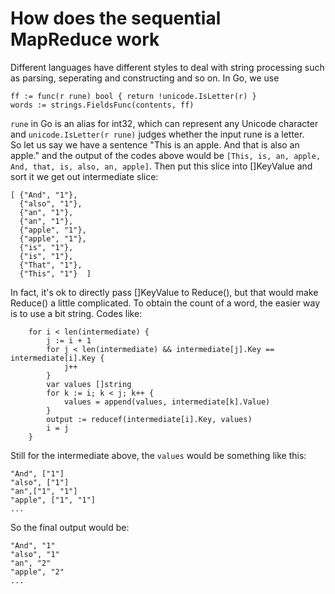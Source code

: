 # How does the sequential MapReduce work
Different languages have different styles to deal with string processing such as parsing, seperating and constructing and so on.
In Go, we use
```	
ff := func(r rune) bool { return !unicode.IsLetter(r) }
words := strings.FieldsFunc(contents, ff)
```
```rune``` in Go is an alias for int32, which can represent any Unicode character and ```unicode.IsLetter(r rune)``` judges whether
the input rune is a letter. </br>
So let us say we have a sentence "This is an apple. And that is also an apple." and the output of the codes above would be ```[This, is, an, apple,
 And, that, is, also, an, apple]```. Then put this slice into []KeyValue and sort it we get out intermediate slice: 
```
[ {"And", "1"},
  {"also", "1"},
  {"an", "1"},
  {"an", "1"},
  {"apple", "1"},
  {"apple", "1"},
  {"is", "1"},
  {"is", "1"},
  {"That", "1"},
  {"This", "1"}  ]
```
In fact, it's ok to directly pass []KeyValue to Reduce(), but that would make Reduce() a little complicated.
To obtain the count of a word, the easier way is to use a bit string. Codes like:
```
	for i < len(intermediate) {
		j := i + 1
		for j < len(intermediate) && intermediate[j].Key == intermediate[i].Key {
			j++
		}
		var values []string
		for k := i; k < j; k++ {
			values = append(values, intermediate[k].Value)
		}
		output := reducef(intermediate[i].Key, values)
		i = j
	}
```
Still for the intermediate above, the ```values``` would be something like this:
```
"And", ["1"]
"also", ["1"]
"an",["1", "1"]
"apple", ["1", "1"]
...
```
So the final output would be:
```
"And", "1"
"also", "1"
"an", "2"
"apple", "2"
...
```



